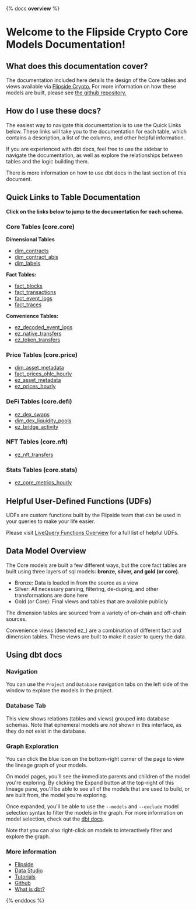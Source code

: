 {% docs __overview__ %}

# Welcome to the Flipside Crypto Core Models Documentation!

## **What does this documentation cover?**
The documentation included here details the design of the Core tables and views available via [Flipside Crypto.](https://flipsidecrypto.xyz/) For more information on how these models are built, please see [the github repository.](https://github.com/FlipsideCrypto/core-models)

## **How do I use these docs?**
The easiest way to navigate this documentation is to use the Quick Links below. These links will take you to the documentation for each table, which contains a description, a list of the columns, and other helpful information.

If you are experienced with dbt docs, feel free to use the sidebar to navigate the documentation, as well as explore the relationships between tables and the logic building them.

There is more information on how to use dbt docs in the last section of this document.

## **Quick Links to Table Documentation**

**Click on the links below to jump to the documentation for each schema.**

### Core Tables (core.core)

**Dimensional Tables**
- [dim_contracts](https://flipsidecrypto.github.io/core-models/#!/model/model.fsc_evm.core__dim_contracts)
- [dim_contract_abis](https://flipsidecrypto.github.io/core-models/#!/model/model.fsc_evm.core__dim_contract_abis)
- [dim_labels](https://flipsidecrypto.github.io/core-models/#!/model/model.fsc_evm.core__dim_labels)

**Fact Tables:**
- [fact_blocks](https://flipsidecrypto.github.io/core-models/#!/model/model.fsc_evm.core__fact_blocks)
- [fact_transactions](https://flipsidecrypto.github.io/core-models/#!/model/model.fsc_evm.core__fact_transactions)
- [fact_event_logs](https://flipsidecrypto.github.io/core-models/#!/model/model.fsc_evm.core__fact_event_logs)
- [fact_traces](https://flipsidecrypto.github.io/core-models/#!/model/model.fsc_evm.core__fact_traces)

**Convenience Tables:**
- [ez_decoded_event_logs](https://flipsidecrypto.github.io/core-models/#!/model/model.fsc_evm.core__ez_decoded_event_logs)
- [ez_native_transfers](https://flipsidecrypto.github.io/core-models/#!/model/model.fsc_evm.core__ez_native_transfers)
- [ez_token_transfers](https://flipsidecrypto.github.io/core-models/#!/model/model.fsc_evm.core__ez_token_transfers)

### Price Tables (core.price)
- [dim_asset_metadata](https://flipsidecrypto.github.io/core-models/#!/model/model.fsc_evm.price__dim_asset_metadata)
- [fact_prices_ohlc_hourly](https://flipsidecrypto.github.io/core-models/#!/model/model.fsc_evm.price__fact_prices_ohlc_hourly)
- [ez_asset_metadata](https://flipsidecrypto.github.io/core-models/#!/model/model.fsc_evm.price__ez_asset_metadata)
- [ez_prices_hourly](https://flipsidecrypto.github.io/core-models/#!/model/model.fsc_evm.price__ez_prices_hourly)

### DeFi Tables (core.defi)
- [ez_dex_swaps](https://flipsidecrypto.github.io/core-models/#!/model/model.core_models.defi__ez_dex_swaps)
- [dim_dex_liquidity_pools](https://flipsidecrypto.github.io/core-models/#!/model/model.core_models.defi__dim_dex_liquidity_pools)
- [ez_bridge_activity](https://flipsidecrypto.github.io/core-models/#!/model/model.core_models.defi__ez_bridge_activity)

### NFT Tables (core.nft)
- [ez_nft_transfers](https://flipsidecrypto.github.io/core-models/#!/model/model.fsc_evm.nft__ez_nft_transfers)

### Stats Tables (core.stats)
- [ez_core_metrics_hourly](https://flipsidecrypto.github.io/core-models/#!/model/model.fsc_evm.stats__ez_core_metrics_hourly)

## **Helpful User-Defined Functions (UDFs)**

UDFs are custom functions built by the Flipside team that can be used in your queries to make your life easier. 

Please visit [LiveQuery Functions Overview](https://flipsidecrypto.github.io/livequery-models/#!/overview) for a full list of helpful UDFs.

## **Data Model Overview**

The Core models are built a few different ways, but the core fact tables are built using three layers of sql models: **bronze, silver, and gold (or core).**

- Bronze: Data is loaded in from the source as a view
- Silver: All necessary parsing, filtering, de-duping, and other transformations are done here
- Gold (or Core): Final views and tables that are available publicly

The dimension tables are sourced from a variety of on-chain and off-chain sources.

Convenience views (denoted ez_) are a combination of different fact and dimension tables. These views are built to make it easier to query the data.

## **Using dbt docs**
### Navigation

You can use the ```Project``` and ```Database``` navigation tabs on the left side of the window to explore the models in the project.

### Database Tab

This view shows relations (tables and views) grouped into database schemas. Note that ephemeral models are *not* shown in this interface, as they do not exist in the database.

### Graph Exploration

You can click the blue icon on the bottom-right corner of the page to view the lineage graph of your models.

On model pages, you'll see the immediate parents and children of the model you're exploring. By clicking the Expand button at the top-right of this lineage pane, you'll be able to see all of the models that are used to build, or are built from, the model you're exploring.

Once expanded, you'll be able to use the ```--models``` and ```--exclude``` model selection syntax to filter the models in the graph. For more information on model selection, check out the [dbt docs](https://docs.getdbt.com/docs/model-selection-syntax).

Note that you can also right-click on models to interactively filter and explore the graph.


### **More information**
- [Flipside](https://flipsidecrypto.xyz/)
- [Data Studio](https://flipsidecrypto.xyz/studio)
- [Tutorials](https://docs.flipsidecrypto.com/our-data/tutorials)
- [Github](https://github.com/FlipsideCrypto/core-models)
- [What is dbt?](https://docs.getdbt.com/docs/introduction)

{% enddocs %}